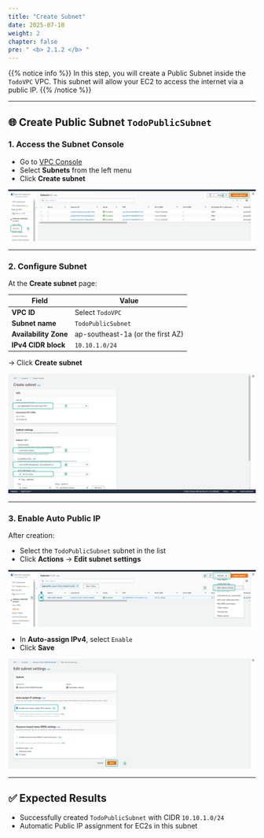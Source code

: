 ```yaml
---
title: "Create Subnet"
date: 2025-07-10
weight: 2
chapter: false
pre: " <b> 2.1.2 </b> "
---
```


{{% notice info %}}
In this step, you will create a Public Subnet inside the `TodoVPC` VPC. This subnet will allow your EC2 to access the internet via a public IP.
{{% /notice %}}

---

## 🌐 Create Public Subnet `TodoPublicSubnet`

### 1. Access the Subnet Console

- Go to [VPC Console](https://console.aws.amazon.com/vpc/home)
- Select **Subnets** from the left menu
- Click **Create subnet**

![Subnet](/images/2.prerequisite/003-create-subnet.png)

---

### 2. Configure Subnet

At the **Create subnet** page:

| Field                | Value                              |
|----------------------|------------------------------------|
| **VPC ID**           | Select `TodoVPC`                   |
| **Subnet name**      | `TodoPublicSubnet`                 |
| **Availability Zone**| ap-southeast-1a (or the first AZ)  |
| **IPv4 CIDR block**  | `10.10.1.0/24`                     |

→ Click **Create subnet**

![Subnet](/images/2.prerequisite/004-create-subnet.png)

---

### 3. Enable Auto Public IP

After creation:

- Select the `TodoPublicSubnet` subnet in the list
- Click **Actions** → **Edit subnet settings**

![Subnet](/images/2.prerequisite/005-edit-subnet-setting.png)

- In **Auto-assign IPv4**, select `Enable`
- Click **Save**

![Subnet](/images/2.prerequisite/006-enable-public-ip.png)

---

## ✅ Expected Results

- Successfully created `TodoPublicSubnet` with CIDR `10.10.1.0/24`
- Automatic Public IP assignment for EC2s in this subnet